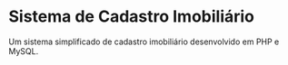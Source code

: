 # Sistema de Cadastro Imobiliário
Um sistema simplificado de cadastro imobiliário desenvolvido em PHP e MySQL. 
